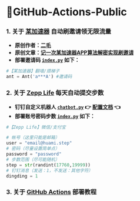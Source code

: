 # 🌈GitHub-Actions-Public

<p align="middle"></p>

### 1. **关于 [某加速器](https://ant.aff004.org) 自动刷邀请领无限流量**
* **原创作者：[二毛](https://erma0.cn)**
* **原创文章：[记一次某加速器APP算法解密实现刷邀请](https://segmentfault.com/a/1190000040012580)**
* **部署邀请码 [`index.py`](https://github.com/geoi6sam1/GitHub-Actions-Public/blob/main/ant/index.py) 如下：**

```python
#【某加速器】翻墙/搭梯子
ant = Ant('a***A') #邀请码
```

### 2. **关于 [Zepp Life](https://app.mi.com/details?id=com.xiaomi.hm.health) 每天自动提交步数**
* **钉钉自定义机器人 [`chatbot.py`](https://github.com/zhuifengshen/DingtalkChatbot/blob/master/dingtalkchatbot/chatbot.py) 👉 [配置文档](https://github.com/zhuifengshen/DingtalkChatbot) 👈**
* **部署账号密码步数 [`index.py`](https://github.com/geoi6sam1/GitHub-Actions-Public/blob/main/huami-step/index.py) 如下：**

```python
#【Zepp Life】微信/支付宝

# 帐号（这里只能是邮箱）
user = "email@huami.step"
# 密码（尽量设置简单点）
password = "password"
# 步数范围（尽可能随机）
step = str(randint(17760,19999))
# 钉钉消息（发送：1，不发送：其他字符）
dingding = 1
```

### 3. **关于 [GitHub Actions](https://docs.github.com/cn/actions) 部署教程**
